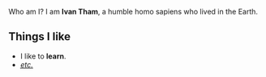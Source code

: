 Who am I? I am **Ivan Tham**, a humble homo sapiens who lived in the Earth.

Things I like
-------------
 - I like to **learn**.
 - [*<abbr title="et cetera">etc.</abbr>*](/more)
